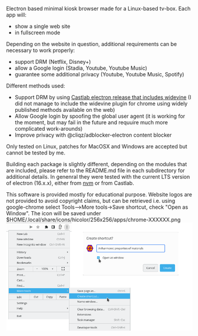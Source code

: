 Electron based minimal kiosk browser made for a Linux-based tv-box. Each app will:
* show a single web site
* in fullscreen mode

Depending on the website in question, additional requirements can be necessary to work properly:
* support DRM (Netflix, Disney+)
* allow a Google login (Stadia, Youtube, Youtube Music)
* guarantee some additional privacy (Youtube, Youtube Music, Spotify)

Different methods used:
*  Support DRM by using [Castlab electron release that includes widevine](https://github.com/castlabs/electron-releases/releases) (I did not manage to include the widevine plugin for chrome using widely published methods available on the web)
* Allow Google login by spoofing the global user agent (it is working for the moment, but may fail in the future and requuire much more complicated work-arounds)
* Improve privacy with @cliqz/adblocker-electron content blocker

Only tested on Linux, patches for MacOSX and Windows are accepted but cannot be tested by me.

Building each package is slightly different, depending on the modules that are included, please refer to the README.md file in each subdirectory for additional details. In genenral they were tested with the current LTS version of electron (16.x.x), either from [nvm](https://github.com/nvm-sh/nvm#installing-and-updating) or from Castlab.

This software is provided mostly for educational purpose. Website logos are not provided to avoid copyright claims, but can be retrieved i.e. using google-chrome select Tools--&gt;More tools-&gt;Save shortcut, check "Open as Window". The icon will be saved under $HOME/.local/share/icons/hicolor/256x256/apps/chrome-XXXXXX.png
![How to get favicon](get_favicon.png)


